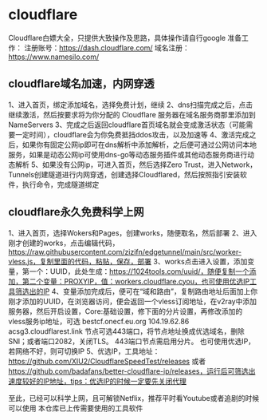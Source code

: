 # cloudflare
Cloudflare白嫖大全，只提供大致操作及思路，具体操作请自行google
准备工作：
注册账号：https://dash.cloudflare.com/
域名注册：https://www.namesilo.com/

## cloudflare域名加速，内网穿透
1、进入首页，绑定添加域名，选择免费计划，继续
2、dns扫描完成之后，点击继续激活，然后按要求将为你分配的 Cloudflare 服务器在域名服务商那里添加到 NameServers
3、完成之后返回cloudflare首页域名就会变成激活状态（可能需要一定时间），cloudflare会为你免费抵挡ddos攻击，以及加速等
4、激活完成之后，如果你有固定公网ip即可在dns解析中添加解析，之后便可通过公网访问本地服务，如果是动态公网ip可使用dns-go等动态服务插件或其他动态服务商进行动态解析
5、如果没有公网ip，可进入首页，然后选择Zero Trust，进入Network，Tunnels创建隧道进行内网穿透，创建选择Cloudflared，然后按照指引安装软件，执行命令，完成隧道绑定

## cloudflare永久免费科学上网
1、进入首页，选择Wokers和Pages，创建works，随便取名，然后部署
2、进入刚才创建的works，点击编辑代码，https://raw.githubusercontent.com/zizifn/edgetunnel/main/src/worker-vless.js，复制里面的代码，粘贴，保存，部署
3、works点击进入设置，添加变量，第一个：UUID，此处生成：https://1024tools.com/uuid/，随便复制一个添加，第二个变量：PROXYIP，值：workers.cloudflare.cyou，也可使用优选IP工具筛选出的IP
4、变量添加完成后，便可在“域和路由”，复制路由地址后面加上你刚才添加的UUID，在浏览器访问，便会返回一个vless订阅地址，在v2ray中添加服务器，然后开启设置，Core:基础设置，修下面的分片设置，再修改添加的vless服务ip地址，可选
bestcf.onecf.eu.org
104.19.62.86
acsg3.cloudflarest.link
节点可选443端口，将节点地址换成优选域名，删除SNI；或者端口2082，关闭TLS。
443端口节点需启用分片。
也可使用优选IP，若网络不好，则可切换IP
5、优选IP，工具地址：https://github.com/XIU2/CloudflareSpeedTest/releases 或者 https://github.com/badafans/better-cloudflare-ip/releases，运行后可筛选出速度较好的IP地址，tips：优选IP的时候一定要先关闭代理

至此，已经可以科学上网，且可解锁Netflix，推荐平时看Youtube或者追剧的时候可以使用
本仓库已上传需要使用的工具软件
